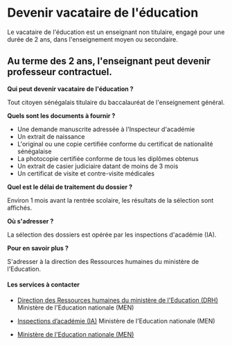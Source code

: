 # Devenir vacataire de l'éducation

Le vacataire de l'éducation est un enseignant non titulaire, engagé pour une durée de 2 ans, dans l'enseignement moyen ou secondaire.  
  
Au terme des 2 ans, l'enseignant peut devenir professeur contractuel.
----------------------------------------------------------------------------------------------------------------------------------------------------------------------------------------------------------------

**Qui peut devenir vacataire de l'éducation ?**

Tout citoyen sénégalais titulaire du baccalauréat de l'enseignement général.  

**Quels sont les documents à fournir ?**

*   Une demande manuscrite adressée à l'Inspecteur d'académie
*   Un extrait de naissance
*   L'original ou une copie certifiée conforme du certificat de nationalité sénégalaise
*   La photocopie certifiée conforme de tous les diplômes obtenus
*   Un extrait de casier judiciaire datant de moins de 3 mois
*   Un certificat de visite et contre-visite médicales

**Quel est le délai de traitement du dossier ?**

Environ 1 mois avant la rentrée scolaire, les résultats de la sélection sont affichés.

**Où s'adresser ?**

La sélection des dossiers est opérée par les inspections d'académie (IA).  

**Pour en savoir plus ?**  

S'adresser à la direction des Ressources humaines du ministère de l'Education.

#### Les services à contacter

*   [Direction des Ressources humaines du ministère de l'Education (DRH)](../../../services/direction-des-ressources-humaines-du-ministere-de-leducation-drh.md) Ministère de l'Education nationale (MEN)  
    
*   [Inspections d’académie (IA)](../../../services/inspections-dacademie-ia.md) Ministère de l'Education nationale (MEN)  
    
*   [Ministère de l'Education nationale (MEN)](../../../services/ministere-de-leducation-nationale-men.md)